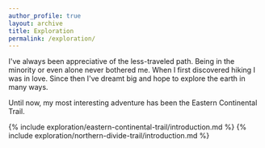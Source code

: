 ```yaml
---
author_profile: true
layout: archive
title: Exploration
permalink: /exploration/
---
```


I've always been appreciative of the less-traveled path. Being in the minority or even alone never bothered me. When I first discovered hiking I was in love. Since then I've dreamt big and hope to explore the earth in many ways.

Until now, my most interesting adventure has been the Eastern Continental Trail.

{% include exploration/eastern-continental-trail/introduction.md %}
{% include exploration/northern-divide-trail/introduction.md %}